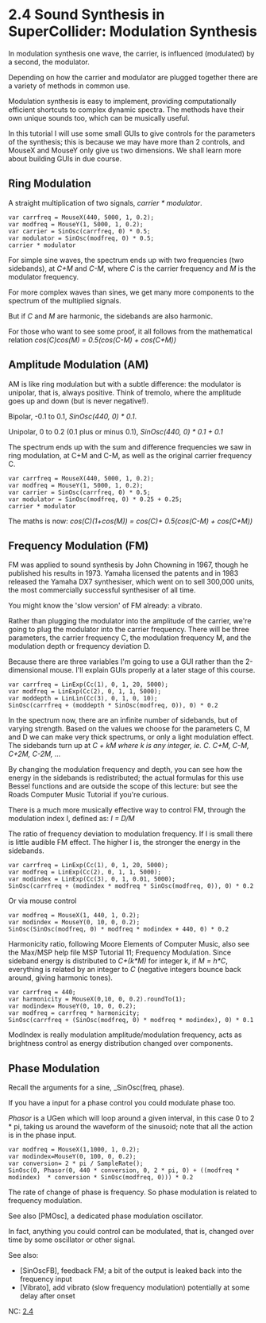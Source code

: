 # 2.4 Sound Synthesis in SuperCollider: Modulation Synthesis

In modulation synthesis one wave, the carrier, is influenced (modulated) by a second, the modulator.

Depending on how the carrier and modulator are plugged together there are a variety of methods in common use.

Modulation synthesis is easy to implement, providing computationally efficient shortcuts to complex dynamic spectra. The methods have their own unique sounds too, which can be musically useful.

In this tutorial I will use some small GUIs to give controls for the parameters of the synthesis; this is because we may have more than 2 controls, and MouseX and MouseY only give us two dimensions. We shall learn more about building GUIs in due course.

## Ring Modulation

A straight multiplication of two signals, _carrier * modulator_.

	var carrfreq = MouseX(440, 5000, 1, 0.2);
	var modfreq = MouseY(1, 5000, 1, 0.2);
	var carrier = SinOsc(carrfreq, 0) * 0.5;
	var modulator = SinOsc(modfreq, 0) * 0.5;
	carrier * modulator

For simple sine waves, the spectrum ends up with two frequencies (two sidebands), at _C+M_ and _C-M_, where _C_ is the carrier frequency and _M_ is the modulator frequency.

For more complex waves than sines, we get many more components to the spectrum of the multiplied signals.

But if _C_ and _M_ are harmonic, the sidebands are also harmonic.

For those who want to see some proof, it all follows from the mathematical relation _cos(C)*cos(M) = 0.5*(cos(C-M) + cos(C+M))_

## Amplitude Modulation (AM)

AM is like ring modulation but with a subtle difference: the modulator is unipolar, that is, always positive. Think of tremolo, where the amplitude goes up and down (but is never negative!).

Bipolar, -0.1 to 0.1, _SinOsc(440, 0) * 0.1_.

Unipolar, 0 to 0.2 (0.1 plus or minus 0.1), _SinOsc(440, 0) * 0.1 + 0.1_

The spectrum ends up with the sum and difference frequencies we saw in ring modulation, at C+M and C-M, as well as the original carrier frequency C.

	var carrfreq = MouseX(440, 5000, 1, 0.2);
	var modfreq = MouseY(1, 5000, 1, 0.2);
	var carrier = SinOsc(carrfreq, 0) * 0.5;
	var modulator = SinOsc(modfreq, 0) * 0.25 + 0.25;
	carrier * modulator

The maths is now: _cos(C)*(1+cos(M)) = cos(C)+ 0.5*(cos(C-M) + cos(C+M))_

## Frequency Modulation (FM)

FM was applied to sound synthesis by John Chowning in 1967, though he published his results in 1973. Yamaha licensed the patents and in 1983 released the Yamaha DX7 synthesiser, which went on to sell 300,000 units, the most commercially successful synthesiser of all time.

You might know the 'slow version' of FM already: a vibrato.

Rather than plugging the modulator into the amplitude of the carrier, we're going to plug the modulator into the carrier frequency. There will be three parameters, the carrier frequency C, the modulation frequency M, and the modulation depth or frequency deviation D.

Because there are three variables I'm going to use a GUI rather than the 2-dimensional mouse. I'll explain GUIs properly at a later stage of this course.

	var carrfreq = LinExp(Cc(1), 0, 1, 20, 5000);
	var modfreq = LinExp(Cc(2), 0, 1, 1, 5000);
	var moddepth = LinLin(Cc(3), 0, 1, 0, 10);
	SinOsc(carrfreq + (moddepth * SinOsc(modfreq, 0)), 0) * 0.2

In the spectrum now, there are an infinite number of sidebands, but of varying strength. Based on the values we choose for the parameters C, M and D we can make very thick spectrums, or only a light modulation effect. The sidebands turn up at _C + kM where k is any integer, ie. C. C+M, C-M, C+2M, C-2M, ..._

By changing the modulation frequency and depth, you can see how the energy in the sidebands is redistributed; the actual formulas for this use Bessel functions and are outside the scope of this lecture: but see the Roads Computer Music Tutorial if you're curious.

There is a much more musically effective way to control FM, through the modulation index I, defined as: _I = D/M_

The ratio of frequency deviation to modulation frequency. If I is small there is little audible FM effect. The higher I is, the stronger the energy in the sidebands.

	var carrfreq = LinExp(Cc(1), 0, 1, 20, 5000);
	var modfreq = LinExp(Cc(2), 0, 1, 1, 5000);
	var modindex = LinExp(Cc(3), 0, 1, 0.01, 5000);
	SinOsc(carrfreq + (modindex * modfreq * SinOsc(modfreq, 0)), 0) * 0.2

Or via mouse control

	var modfreq = MouseX(1, 440, 1, 0.2);
	var modindex = MouseY(0, 10, 0, 0.2);
	SinOsc(SinOsc(modfreq, 0) * modfreq * modindex + 440, 0) * 0.2

Harmonicity ratio, following Moore Elements of Computer Music, also see the Max/MSP help file MSP Tutorial 11; Frequency Modulation.  Since sideband energy is distributed to _C+(k*M)_ for integer k, if _M = h*C_, everything is related by an integer to _C_ (negative integers bounce back around, giving harmonic tones).

	var carrfreq = 440;
	var harmonicity = MouseX(0,10, 0, 0.2).roundTo(1);
	var modindex= MouseY(0, 10, 0, 0.2);
	var modfreq = carrfreq * harmonicity;
	SinOsc(carrfreq + (SinOsc(modfreq, 0) * modfreq * modindex), 0) * 0.1

ModIndex is really modulation amplitude/modulation frequency, acts as brightness control as energy distribution changed over components.

## Phase Modulation

Recall the arguments for a sine, _SinOsc(freq, phase).

If you have a input for a phase control you could modulate phase too.

_Phasor_ is a UGen which will loop around a given interval, in this case 0 to 2 * pi, taking us around the waveform of the sinusoid; note that all the action is in the phase input.

	var modfreq = MouseX(1,1000, 1, 0.2);
	var modindex=MouseY(0, 100, 0, 0.2);
	var conversion= 2 * pi / SampleRate();
	SinOsc(0, Phasor(0, 440 * conversion, 0, 2 * pi, 0) + ((modfreq * modindex)  * conversion * SinOsc(modfreq, 0))) * 0.2

The rate of change of phase is frequency. So phase modulation is related to frequency modulation.

See also [PMOsc], a dedicated phase modulation oscillator.

In fact, anything you could control can be modulated, that is, changed over time by some oscillator or other signal.

See also:

- [SinOscFB], feedback FM; a bit of the output is leaked back into the frequency input
- [Vibrato], add vibrato (slow frequency modulation) potentially at some delay after onset

NC: [2.4](https://composerprogrammer.com/teaching/supercollider/sctutorial/2.4%20Modulation%20Synthesis.html)
